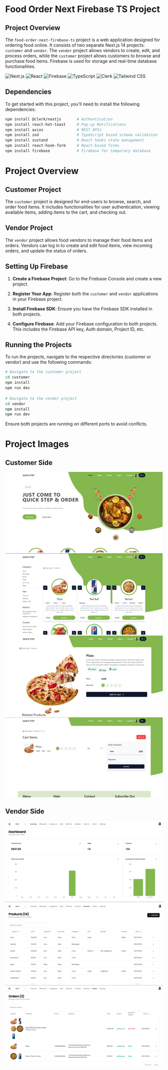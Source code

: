 # Food Order Next Firebase TS Project

## Project Overview

The `food-order-next-firebase-ts` project is a web application designed for ordering food online. It consists of two separate Next.js 14 projects: `customer` and `vendor`. The `vendor` project allows vendors to create, edit, and process orders, while the `customer` project allows customers to browse and purchase food items. Firebase is used for storage and real-time database functionalities.

<img src="https://assets.vercel.com/image/upload/v1662130559/nextjs/Icon_dark_background.png" alt="Next.js" width="100" />
<img src="https://cdn.jsdelivr.net/gh/devicons/devicon/icons/react/react-original.svg" alt="React" width="100" />
<img src="https://firebase.google.com/downloads/brand-guidelines/PNG/logo-logomark.png" alt="Firebase" width="100" />
<img src="https://cdn.jsdelivr.net/gh/devicons/devicon/icons/typescript/typescript-original.svg" alt="TypeScript" width="100" />
<img src="https://clerk.dev/logo-dark.svg" alt="Clerk" width="100" />
<img src="https://cdn.jsdelivr.net/gh/devicons/devicon/icons/tailwindcss/tailwindcss-plain.svg" alt="Tailwind CSS" width="100" />



## Dependencies

To get started with this project, you'll need to install the following dependencies:

```bash
npm install @clerk/nextjs       # Authentication
npm install react-hot-toast     # Pop-up Notifications
npm install axios               # REST APIs
npm install zod                 # TypeScript based schema validation
npm install zustand             # React hooks state management
npm install react-hook-form     # React-based forms
npm install firebase            # Firebase for temporary database
```

# Project Overview
## Customer Project
The `customer` project is designed for end-users to browse, search, and order food items. It includes functionalities for user authentication, viewing available items, adding items to the cart, and checking out.

## Vendor Project
The `vendor` project allows food vendors to manage their food items and orders. Vendors can log in to create and edit food items, view incoming orders, and update the status of orders.

## Setting Up Firebase
1. **Create a Firebase Project**: Go to the Firebase Console and create a new project.

2. **Register Your App**: Register both the `customer` and `vendor` applications in your Firebase project.

3. **Install Firebase SDK**: Ensure you have the Firebase SDK installed in both projects.

4. **Configure Firebase**: Add your Firebase configuration to both projects. This includes the Firebase API key, Auth domain, Project ID, etc.

## Running the Projects
To run the projects, navigate to the respective directories (customer or vendor) and use the following commands:

```bash
# Navigate to the customer project
cd customer
npm install
npm run dev

# Navigate to the vendor project
cd vendor
npm install
npm run dev
```

Ensure both projects are running on different ports to avoid conflicts.

# Project Images
## Customer Side
<img src="images/customer1.png">
<img src="images/customer2.png">
<img src="images/customer3.png">
<img src="images/customer4.png">

## Vendor Side
<img src="images/vendor1.png">
<img src="images/vendor2.png">
<img src="images/vendor3.png">
